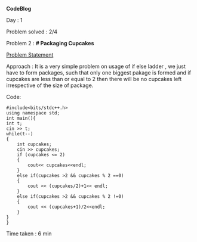 **CodeBlog**

Day : 1

Problem solved : 2/4

Problem 2 : **# Packaging Cupcakes**

[Problem Statement](https://www.codechef.com/problems/MUFFINS3)

Approach : It is a very simple problem on usage of if else ladder , we just have to form packages, such that only one biggest pakage is formed and if cupcakes are less than or equal to 2 then there will be no cupcakes left irrespective of the size of package.

Code:

    #include<bits/stdc++.h>
    using namespace std;
    int main(){
    int t;
    cin >> t;
    while(t--)
    {
        int cupcakes;
        cin >> cupcakes;
        if (cupcakes <= 2)
        {
            cout<< cupcakes<<endl;
        }
        else if(cupcakes >2 && cupcakes % 2 ==0)
        {
            cout << (cupcakes/2)+1<< endl;
        }
        else if(cupcakes >2 && cupcakes % 2 !=0)
        {
            cout << (cupcakes+1)/2<<endl;
        }
    }
    }

Time taken : 6 min

